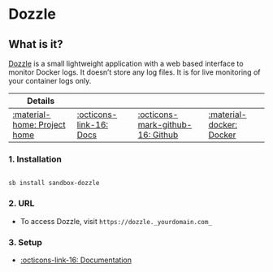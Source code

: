 # Dozzle

## What is it?

[Dozzle](https://dozzle.dev/) is a small lightweight application with a web based interface to monitor Docker logs. It doesn’t store any log files. It is for live monitoring of your container logs only.

| Details     |             |             |             |
|-------------|-------------|-------------|-------------|
| [:material-home: Project home ](https://dozzle.dev/) | [:octicons-link-16: Docs](https://github.com/amir20/dozzle) | [:octicons-mark-github-16: Github](https://github.com/amir20/dozzle) | [:material-docker: Docker ](https://registry.hub.docker.com/r/amir20/dozzle)|

### 1. Installation

``` shell

sb install sandbox-dozzle

```

### 2. URL

- To access Dozzle, visit `https://dozzle._yourdomain.com_`

### 3. Setup

- [:octicons-link-16: Documentation](https://github.com/amir20/dozzle)
